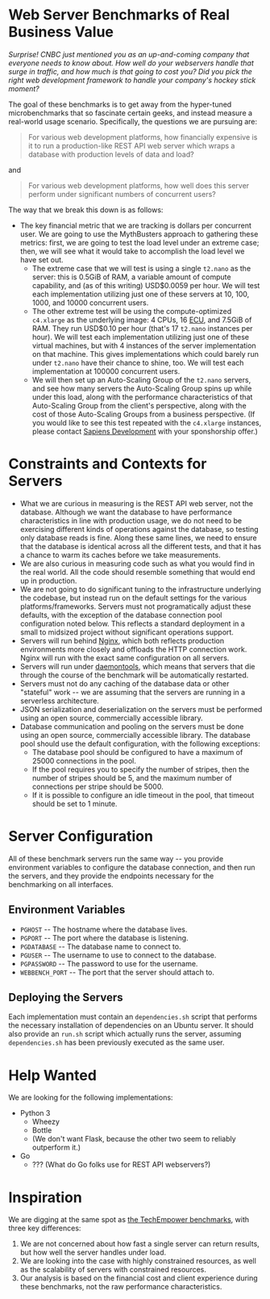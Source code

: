 Web Server Benchmarks of Real Business Value
===============================================

*Surprise! CNBC just mentioned you as an up-and-coming company that everyone needs to know about. How well do your webservers handle
that surge in traffic, and how much is that going to cost you? Did you pick the right web development framework to handle your company's
hockey stick moment?*

The goal of these benchmarks is to get away from the hyper-tuned microbenchmarks that so fascinate certain geeks, and instead measure
a real-world usage scenario. Specifically, the questions we are pursuing are:

> For various web development platforms, how financially expensive is it to run a production-like REST API web server
> which wraps a database with production levels of data and load?

and

> For various web development platforms, how well does this server perform under significant numbers of concurrent users?

The way that we break this down is as follows:

* The key financial metric that we are tracking is dollars per concurrent user. We are going to use the MythBusters approach to
  gathering these metrics: first, we are going to test the load level under an extreme case; then, we will see what it would take
  to accomplish the load level we have set out.
  * The extreme case that we will test is using a single `t2.nano` as the server:
  this is 0.5GiB of RAM, a variable amount of compute capability, and (as of this writing) USD$0.0059 per hour. We will test
  each implementation utilizing just one of these servers at 10, 100, 1000, and 10000 concurrent users.
  * The other extreme test will be using the compute-optimized `c4.xlarge` as the underlying image:
  4 CPUs, 16 [ECU](https://aws.amazon.com/ec2/faqs/#What_is_an_EC2_Compute_Unit_and_why_did_you_introduce_it), and 7.5GiB of RAM.
  They run USD$0.10 per hour (that's 17 `t2.nano` instances per hour). We will test each implementation utilizing just one of
  these virtual machines, but with 4 instances of the server implementation on that machine. This gives implementations which could
  barely run under `t2.nano` have their chance to shine, too. We will test each implementation at 100000 concurrent users.
  * We will then set up an Auto-Scaling Group of the `t2.nano` servers, and see how many servers the Auto-Scaling Group spins
  up while under this load, along with the performance characteristics of that Auto-Scaling Group from the client's perspective,
  along with the cost of those Auto-Scaling Groups from a business perspective.  (If you would like to see this test repeated
  with the `c4.xlarge` instances, please contact [Sapiens Development](http://sapiensdev.com) with your sponshorship offer.)

Constraints and Contexts for Servers
======================================

* What we are curious in measuring is the REST API web server, not the database. Although we want the database to have performance
  characteristics in line with production usage, we do not need to be exercising different kinds of operations against the database,
  so testing only database reads is fine. Along these same lines, we need to ensure that the database is identical across all the
  different tests, and that it has a chance to warm its caches before we take measurements.
* We are also curious in measuring code such as what you would find in the real world. All the code should resemble something that
  would end up in production.
* We are not going to do significant tuning to the infrastructure underlying the codebase, but instead run on the default
  settings for the various platforms/frameworks. Servers must not programatically adjust these defaults, with the exception of the
  database connection pool configuration noted below. This reflects a standard deployment in a small to midsized project without
  significant operations support.
* Servers will run behind [Nginx](https://www.nginx.com/resources/wiki/), which both reflects production environments more closely
  and offloads the HTTP connection work. Nginx will run with the exact same configuration on all servers.
* Servers will run under [daemontools](https://cr.yp.to/daemontools.html), which means that servers that die through the
  course of the benchmark will be automatically restarted.
* Servers must not do any caching of the database data or other "stateful" work -- we are assuming that the servers are
  running in a serverless architecture.
* JSON serialization and deserialization on the servers must be performed using an open source, commercially accessible library.
* Database communication and pooling on the servers must be done using an open source, commercially accessible library. The
  database pool should use the default configuration, with the following exceptions:
  * The database pool should be configured to have a maximum of 25000 connections in the pool.
  * If the pool requires you to specify the number of stripes, then the number of stripes should be 5, and the maximum number of
    connections per stripe should be 5000.
  * If it is possible to configure an idle timeout in the pool, that timeout should be set to 1 minute.

Server Configuration
=====================

All of these benchmark servers run the same way -- you provide environment variables to configure the database
connection, and then run the servers, and they provide the endpoints necessary for the benchmarking on all interfaces.

Environment Variables
-------------------------

* `PGHOST` -- The hostname where the database lives.
* `PGPORT` -- The port where the database is listening.
* `PGDATABASE` -- The database name to connect to.
* `PGUSER` -- The username to use to connect to the database.
* `PGPASSWORD` -- The password to use for the username.
* `WEBBENCH_PORT` -- The port that the server should attach to.

Deploying the Servers
----------------------

Each implementation must contain an `dependencies.sh` script that performs the necessary installation
of dependencies on an Ubuntu server.  It should also provide an `run.sh` script which actually runs the server, assuming
`dependencies.sh` has been previously executed as the same user.

Help Wanted
=================

We are looking for the following implementations:

* Python 3
  * Wheezy
  * Bottle
  * (We don't want Flask, because the other two seem to reliably outperform it.)
* Go
  * ??? (What do Go folks use for REST API webservers?)

Inspiration
==============

We are digging at the same spot as [the TechEmpower benchmarks](https://www.techempower.com/benchmarks/), with three key differences:

1. We are not concerned about how fast a single server can return results, but how well the server handles under load.
2. We are looking into the case with highly constrained resources, as well as the scalability of servers with constrained resources.
3. Our analysis is based on the financial cost and client experience during these benchmarks, not the raw performance characteristics.

